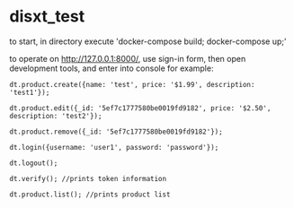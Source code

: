 # disxt_test

to start, in directory execute 'docker-compose build; docker-compose up;'

to operate on http://127.0.0.1:8000/, use sign-in form, then open development tools, and enter into console for example:

	dt.product.create({name: 'test', price: '$1.99', description: 'test1'});

	dt.product.edit({_id: '5ef7c1777580be0019fd9182', price: '$2.50', description: 'test2'});

	dt.product.remove({_id: '5ef7c1777580be0019fd9182'});

	dt.login({username: 'user1', password: 'password'});
	
	dt.logout();
	
	dt.verify(); //prints token information

	dt.product.list(); //prints product list
